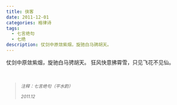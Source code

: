 ```yaml
---
title: 侠客
date: 2011-12-01
categories: 格律诗
tags:
  - 七言绝句
  - 七绝
description: 仗剑中原敛紫烟，旋驰白马骋胡天。
---
```


仗剑中原敛紫烟，旋驰白马骋胡天。
狂风快意拂霄雪，只见飞花不见仙。

<br/>
<blockquote>
<p><small><i>注释：七言绝句（平水韵）</i></small></p>
<p><small><i>2011.12</i></small></p>
</blockquote>